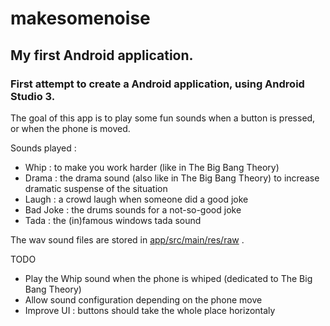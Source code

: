 
# makesomenoise
## My first Android application.

### First attempt to create a Android application, using Android Studio 3.

The goal of this app is to play some fun sounds when a button is pressed, or when the phone is moved.

Sounds played :
- Whip : to make you work harder (like in The Big Bang Theory)
- Drama : the drama sound (also like in The Big Bang Theory) to increase dramatic suspense of the situation
- Laugh : a crowd laugh when someone did a good joke
- Bad Joke : the drums sounds for a not-so-good joke
- Tada : the (in)famous windows tada sound

The wav sound files are stored in [app/src/main/res/raw](app/src/main/res/raw/) .

TODO
- Play the Whip sound when the phone is whiped (dedicated to The Big Bang Theory)
- Allow sound configuration depending on the phone move
- Improve UI : buttons should take the whole place horizontaly 